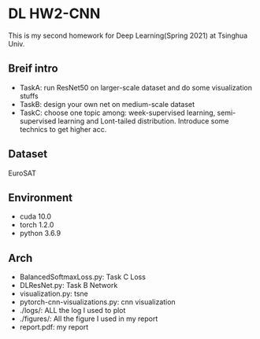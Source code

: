 # DL HW2-CNN
This is my second homework for Deep Learning(Spring 2021) at Tsinghua Univ.

## Breif intro
- TaskA: run ResNet50 on larger-scale dataset and do some visualization stuffs
- TaskB: design your own net on medium-scale dataset
- TaskC: choose one topic among: week-supervised learning, semi-supervised learning and Lont-tailed distribution. Introduce some technics to get higher acc.

## Dataset
EuroSAT

## Environment
- cuda 10.0
- torch 1.2.0
- python 3.6.9

## Arch
- BalancedSoftmaxLoss.py: Task C Loss
- DLResNet.py: Task B Network
- visualization.py: tsne
- pytorch-cnn-visualizations.py: cnn visualization
- ./logs/: ALL the log I used to plot
- ./figures/: All the figure I used in my report 
- report.pdf: my report 
